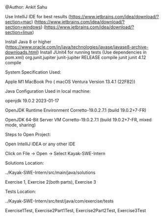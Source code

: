 
@Author: Ankit Sahu

Use IntelliJ IDE for best results (https://www.jetbrains.com/idea/download/?section=mac)
(https://www.jetbrains.com/idea/download/?section=windows)
(https://www.jetbrains.com/idea/download/?section=linux)

Install Java 8 or higher (https://www.oracle.com/in/java/technologies/javase/javase8-archive-downloads.html)
Install JUnit4 for running tests (Use dependencies in pom.xml)
<dependency>
<groupId>org.junit.jupiter</groupId>
<artifactId>junit-jupiter</artifactId>
<version>RELEASE</version>
<scope>compile</scope>
</dependency>
<dependency>
<groupId>junit</groupId>
<artifactId>junit</artifactId>
<version>4.12</version>
<scope>compile</scope>
</dependency>


System Specification Used:

Apple M1 MacBook Pro ( macOS Ventura Version 13.4.1 (22F82))

Java Configuration Used in local machine:

openjdk 19.0.2 2023-01-17

OpenJDK Runtime Environment Corretto-19.0.2.7.1 (build 19.0.2+7-FR)

OpenJDK 64-Bit Server VM Corretto-19.0.2.7.1 (build 19.0.2+7-FR, mixed mode, sharing)

Steps to Open Project:

Open IntelliJ IDEA or any other IDE

Click on File -> Open -> Select Kayak-SWE-Intern

Solutions Location:

../Kayak-SWE-Intern/src/main/java/solutions

Exercise 1, Exercise 2(both parts), Exercise 3

Tests Location:

../Kayak-SWE-Intern/src/test/java/com/exercise/tests

Exercise1Test, Exercise2Part1Test, Exercise2Part2Test, Exercise3Test

